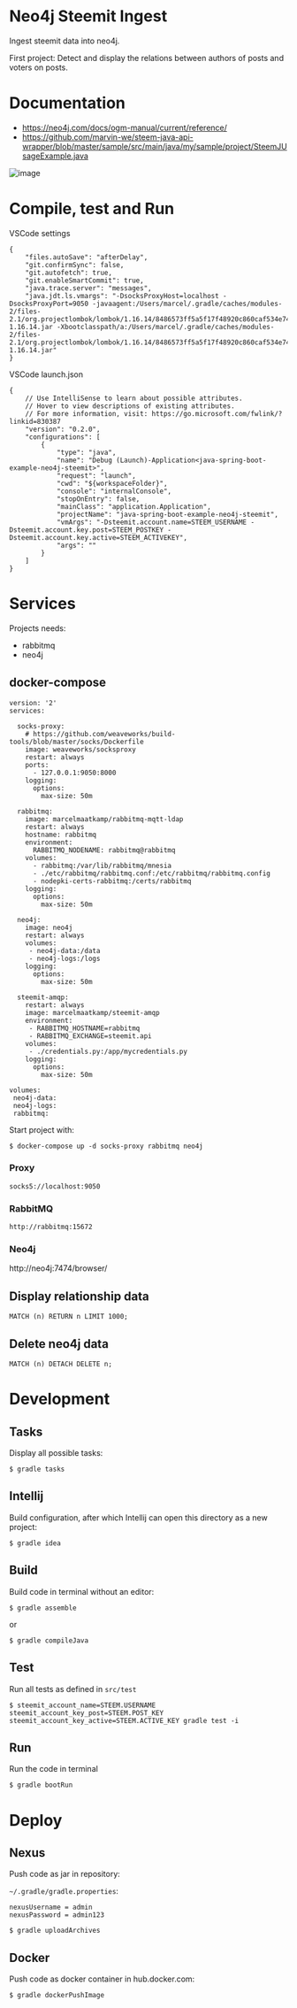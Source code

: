 # Neo4j Steemit Ingest

Ingest steemit data into neo4j.

First project: Detect and display the relations between authors of posts and voters on posts.

# Documentation
  * https://neo4j.com/docs/ogm-manual/current/reference/
  * https://github.com/marvin-we/steem-java-api-wrapper/blob/master/sample/src/main/java/my/sample/project/SteemJUsageExample.java

![image](https://raw.githubusercontent.com/marcelmaatkamp/java-spring-boot-example-neo4j-steemit/master/documentation/images/graph_version_3.png)

# Compile, test and Run

VSCode settings
```
{
    "files.autoSave": "afterDelay",
    "git.confirmSync": false,
    "git.autofetch": true,
    "git.enableSmartCommit": true,
    "java.trace.server": "messages",
    "java.jdt.ls.vmargs": "-DsocksProxyHost=localhost -DsocksProxyPort=9050 -javaagent:/Users/marcel/.gradle/caches/modules-2/files-2.1/org.projectlombok/lombok/1.16.14/8486573ff5a5f17f48920c860caf534e7461976b/lombok-1.16.14.jar -Xbootclasspath/a:/Users/marcel/.gradle/caches/modules-2/files-2.1/org.projectlombok/lombok/1.16.14/8486573ff5a5f17f48920c860caf534e7461976b/lombok-1.16.14.jar"
}
```

VSCode launch.json
```
{
    // Use IntelliSense to learn about possible attributes.
    // Hover to view descriptions of existing attributes.
    // For more information, visit: https://go.microsoft.com/fwlink/?linkid=830387
    "version": "0.2.0",
    "configurations": [
        {
            "type": "java",
            "name": "Debug (Launch)-Application<java-spring-boot-example-neo4j-steemit>",
            "request": "launch",
            "cwd": "${workspaceFolder}",
            "console": "internalConsole",
            "stopOnEntry": false,
            "mainClass": "application.Application",
            "projectName": "java-spring-boot-example-neo4j-steemit",
            "vmArgs": "-Dsteemit.account.name=STEEM_USERNAME -Dsteemit.account.key.post=STEEM_POSTKEY -Dsteemit.account.key.active=STEEM_ACTIVEKEY",
            "args": ""
        }
    ]
}
```

# Services

Projects needs:
 * rabbitmq
 * neo4j

## docker-compose

```
version: '2'
services:

  socks-proxy:
    # https://github.com/weaveworks/build-tools/blob/master/socks/Dockerfile 
    image: weaveworks/socksproxy
    restart: always
    ports:
      - 127.0.0.1:9050:8000
    logging:
      options:
        max-size: 50m

  rabbitmq:
    image: marcelmaatkamp/rabbitmq-mqtt-ldap
    restart: always
    hostname: rabbitmq
    environment:
      RABBITMQ_NODENAME: rabbitmq@rabbitmq
    volumes:
      - rabbitmq:/var/lib/rabbitmq/mnesia
      - ./etc/rabbitmq/rabbitmq.conf:/etc/rabbitmq/rabbitmq.config
      - nodepki-certs-rabbitmq:/certs/rabbitmq
    logging:
      options:
        max-size: 50m
        
  neo4j:
    image: neo4j
    restart: always
    volumes:
     - neo4j-data:/data
     - neo4j-logs:/logs
    logging:
      options:
        max-size: 50m
        
  steemit-amqp:
    restart: always
    image: marcelmaatkamp/steemit-amqp
    environment:
     - RABBITMQ_HOSTNAME=rabbitmq
     - RABBITMQ_EXCHANGE=steemit.api
    volumes:
     - ./credentials.py:/app/mycredentials.py
    logging:
      options:
        max-size: 50m
        
volumes:
 neo4j-data:
 neo4j-logs:
 rabbitmq:
```

Start project with:

```
$ docker-compose up -d socks-proxy rabbitmq neo4j
```

### Proxy 

```
socks5://localhost:9050
```

### RabbitMQ

```
http://rabbitmq:15672
```

### Neo4j

http://neo4j:7474/browser/

## Display relationship data

```
MATCH (n) RETURN n LIMIT 1000;
```

## Delete neo4j data

```
MATCH (n) DETACH DELETE n;
```

# Development

## Tasks

Display all possible tasks:

```
$ gradle tasks
```
## Intellij

Build configuration, after which Intellij can open this directory as a new project:

```
$ gradle idea
```

## Build

Build code in terminal without an editor:

```
$ gradle assemble
```

or

```
$ gradle compileJava
```

## Test

Run all tests as defined in `src/test`

```
$ steemit_account_name=STEEM.USERNAME steemit_account_key_post=STEEM.POST_KEY steemit_account_key_active=STEEM.ACTIVE_KEY gradle test -i
```

## Run

Run the code in terminal

```
$ gradle bootRun
```

# Deploy

## Nexus

Push code as jar in repository:

`~/.gradle/gradle.properties`:

```
nexusUsername = admin
nexusPassword = admin123
```

```
$ gradle uploadArchives
```

## Docker

Push code as docker container in hub.docker.com:

```
$ gradle dockerPushImage
```
